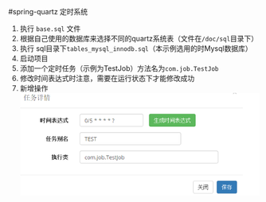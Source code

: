 #spring-quartz 定时系统  
1. 执行 `base.sql` 文件
2. 根据自己使用的数据库来选择不同的quartz系统表（文件在`/doc/sql`目录下）  
3. 执行 sql目录下`tables_mysql_innodb.sql`（本示例选用的时Mysql数据库）    
4. 启动项目  
5. 添加一个定时任务（示例为TestJob）方法名为`com.job.TestJob`
6. 修改时间表达式时注意，需要在运行状态下才能修改成功
7. 新增操作 ![](src/main/webapp/doc/newJob.png)